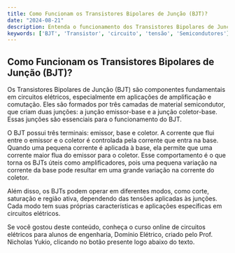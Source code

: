 ```yaml
---
title: Como Funcionam os Transistores Bipolares de Junção (BJT)?
date: "2024-08-21"
description: Entenda o funcionamento dos Transistores Bipolares de Junção (BJT) e sua importância em circuitos elétricos.
keywords: ['BJT', 'Transistor', 'circuito', 'tensão', 'Semicondutores']
---
```


## Como Funcionam os Transistores Bipolares de Junção (BJT)?

Os Transistores Bipolares de Junção (BJT) são componentes fundamentais em circuitos elétricos, especialmente em aplicações de amplificação e comutação. Eles são formados por três camadas de material semicondutor, que criam duas junções: a junção emissor-base e a junção coletor-base. Essas junções são essenciais para o funcionamento do BJT.

O BJT possui três terminais: emissor, base e coletor. A corrente que flui entre o emissor e o coletor é controlada pela corrente que entra na base. Quando uma pequena corrente é aplicada à base, ela permite que uma corrente maior flua do emissor para o coletor. Esse comportamento é o que torna os BJTs úteis como amplificadores, pois uma pequena variação na corrente da base pode resultar em uma grande variação na corrente do coletor.

Além disso, os BJTs podem operar em diferentes modos, como corte, saturação e região ativa, dependendo das tensões aplicadas às junções. Cada modo tem suas próprias características e aplicações específicas em circuitos elétricos.

Se você gostou deste conteúdo, conheça o curso online de circuitos elétricos para alunos de engenharia, Domínio Elétrico, criado pelo Prof. Nicholas Yukio, clicando no botão presente logo abaixo do texto.